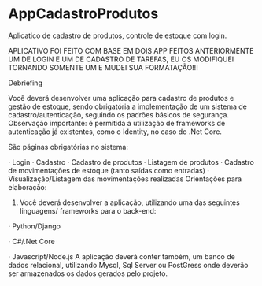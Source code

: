 # AppCadastroProdutos
Aplicatico de cadastro de produtos, controle de estoque com login.

APLICATIVO FOI FEITO COM BASE EM DOIS APP FEITOS ANTERIORMENTE UM DE LOGIN E UM DE CADASTRO DE TAREFAS, EU OS MODIFIQUEI TORNANDO SOMENTE UM E MUDEI SUA FORMATAÇÃO!!!

Debriefing

Você deverá desenvolver uma aplicação para cadastro de produtos e gestão de estoque, sendo obrigatória a implementação de um sistema de cadastro/autenticação, seguindo os padrões básicos de segurança. Observação importante: é permitida a utilização de frameworks de autenticação já existentes, como o Identity, no caso do .Net Core.

São páginas obrigatórias no sistema:

· Login
· Cadastro
· Cadastro de produtos
· Listagem de produtos
· Cadastro de movimentações de estoque (tanto saídas como entradas)
· Visualização/Listagem das movimentações realizadas
Orientações para elaboração:

1. Você deverá desenvolver a aplicação, utilizando uma das seguintes linguagens/ frameworks para o back-end:

· Python/Django

· C#/.Net Core

· Javascript/Node.js
A aplicação deverá conter também, um banco de dados relacional, utilizando Mysql, Sql Server ou PostGress onde deverão ser armazenados os dados gerados pelo projeto.
